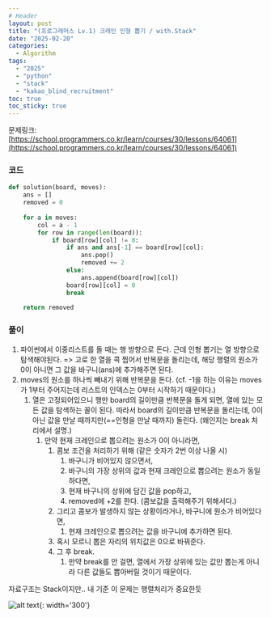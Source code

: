 ```yaml
---
# Header
layout: post
title: "(프로그래머스 Lv.1) 크레인 인형 뽑기 / with.Stack"
date: "2025-02-20"
categories: 
  - Algorithm
tags: 
  - "2025"
  - "python"
  - "stack"
  - "kakao_blind_recruitment"
toc: true
toc_sticky: true
---
```

문제링크: [https://school.programmers.co.kr/learn/courses/30/lessons/64061](https://school.programmers.co.kr/learn/courses/30/lessons/64061)

### 코드
```python
def solution(board, moves):
    ans = []
    removed = 0
    
    for a in moves:
        col = a - 1 
        for row in range(len(board)):
            if board[row][col] != 0:
                if ans and ans[-1] == board[row][col]:
                    ans.pop()
                    removed += 2 
                else:
                    ans.append(board[row][col])
                board[row][col] = 0
                break
         
    return removed

```

### 풀이
1. 파이썬에서 이중리스트를 돌 때는 행 방향으로 돈다. 근데 인형 뽑기는 열 방향으로 탐색해야된다.
	=> 고로 한 열을 콕 찝어서 반복문을 돌리는데, 해당 행렬의 원소가 0이 아니면 그 값을 바구니(ans)에 추가해주면 된다.
2. moves의 원소를 하나씩 빼내기 위해 반복문을 돈다.
	 (cf. -1을 하는 이유는 moves가 1부터 주어지는데 리스트의 인덱스는 0부터 시작하기 때문이다.)
	1. 열은 고정되어있으니 행만 board의 길이만큼 반복문을 돌게 되면, 열에 있는 모든 값을 탐색하는 꼴이 된다. 따라서 board의 길이만큼 반복문을 돌리는데, 0이 아닌 값을 만날 때까지만(==인형을 만날 때까지) 돌린다. (왜인지는 break 처리에서 설명.)
		1. 만약 현재 크레인으로 뽑으려는 원소가 0이 아니라면, 
			1. 콤보 조건을 처리하기 위해 (같은 숫자가 2번 이상 나올 시)
				1. 바구니가 비어있지 않으면서, 
				2. 바구니의 가장 상위의 값과 현재 크레인으로 뽑으려는 원소가 동일하다면,
				3. 현재 바구니의 상위에 담긴 값을 pop하고,
				4. removed에 +2를 한다. (콤보값을 출력해주기 위해서다.)
			2. 그리고 콤보가 발생하지 않는 상황이라거나, 바구니에 원소가 비어있다면,
				1. 현재 크레인으로 뽑으려는 값을 바구니에 추가하면 된다. 
			3. 혹시 모르니 뽑은 자리의 위치값은 0으로 바꿔준다.
			4. 그 후 break. 
				1. 만약 break를 안 걸면, 열에서 가장 상위에 있는 값만 뽑는게 아니라 다른 값들도 뽑아버릴 것이기 때문이다.


자료구조는 Stack이지만.. 내 기준 이 문제는 행렬처리가 중요한듯


![alt text](https://i.pinimg.com/736x/27/ce/12/27ce1253901d6f4b7e4ef3f581315cc8.jpg){: width='300'}
